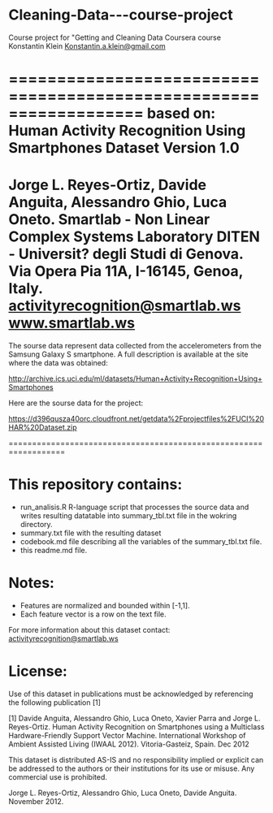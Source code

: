 Cleaning-Data---course-project
==============================

Course project for "Getting and Cleaning Data Coursera course  
Konstantin Klein
Konstantin.a.klein@gmail.com

==================================================================
based on: 
Human Activity Recognition Using Smartphones Dataset
Version 1.0
==================================================================
Jorge L. Reyes-Ortiz, Davide Anguita, Alessandro Ghio, Luca Oneto.
Smartlab - Non Linear Complex Systems Laboratory
DITEN - Universit? degli Studi di Genova.
Via Opera Pia 11A, I-16145, Genoa, Italy.
activityrecognition@smartlab.ws
www.smartlab.ws
==================================================================

The sourse data represent data collected from the accelerometers from the Samsung Galaxy S smartphone. A full description is available at the site where the data was obtained: 

http://archive.ics.uci.edu/ml/datasets/Human+Activity+Recognition+Using+Smartphones 

Here are the sourse data for the project: 

https://d396qusza40orc.cloudfront.net/getdata%2Fprojectfiles%2FUCI%20HAR%20Dataset.zip 

==================================================================

This repository contains:
======================================

- run_analisis.R R-language script that processes the source data and writes resulting datatable into summary_tbl.txt file in the wokring directory.
- summary.txt file with the resulting dataset 
- codebook.md file describing all the variables of the summary_tbl.txt file. 
- this readme.md file. 

Notes: 
======
- Features are normalized and bounded within [-1,1].
- Each feature vector is a row on the text file.

For more information about this dataset contact: activityrecognition@smartlab.ws

License:
========
Use of this dataset in publications must be acknowledged by referencing the following publication [1] 

[1] Davide Anguita, Alessandro Ghio, Luca Oneto, Xavier Parra and Jorge L. Reyes-Ortiz. Human Activity Recognition on Smartphones using a Multiclass Hardware-Friendly Support Vector Machine. International Workshop of Ambient Assisted Living (IWAAL 2012). Vitoria-Gasteiz, Spain. Dec 2012

This dataset is distributed AS-IS and no responsibility implied or explicit can be addressed to the authors or their institutions for its use or misuse. Any commercial use is prohibited.

Jorge L. Reyes-Ortiz, Alessandro Ghio, Luca Oneto, Davide Anguita. November 2012.

